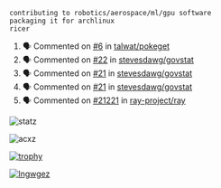 ```
contributing to robotics/aerospace/ml/gpu software
packaging it for archlinux
ricer
```

<!--START_SECTION:activity-->
1. 🗣 Commented on [#6](https://github.com/talwat/pokeget/issues/6) in [talwat/pokeget](https://github.com/talwat/pokeget)
2. 🗣 Commented on [#22](https://github.com/stevesdawg/govstat/issues/22) in [stevesdawg/govstat](https://github.com/stevesdawg/govstat)
3. 🗣 Commented on [#21](https://github.com/stevesdawg/govstat/issues/21) in [stevesdawg/govstat](https://github.com/stevesdawg/govstat)
4. 🗣 Commented on [#21](https://github.com/stevesdawg/govstat/issues/21) in [stevesdawg/govstat](https://github.com/stevesdawg/govstat)
5. 🗣 Commented on [#21221](https://github.com/ray-project/ray/issues/21221) in [ray-project/ray](https://github.com/ray-project/ray)
<!--END_SECTION:activity-->


![statz](https://github-readme-stats.vercel.app/api?username=acxz&include_all_commits=true&show_icons=true)

<p><img align="center" src="https://github-readme-streak-stats.herokuapp.com/?user=acxz&" alt="acxz" /></p>

[![trophy](https://github-profile-trophy.vercel.app/?username=acxz)](https://github.com/ryo-ma/github-profile-trophy)

[![lngwgez](https://github-readme-stats.vercel.app/api/top-langs/?username=acxz&layout=compact)](https://github.com/acxz/github-readme-stats)

